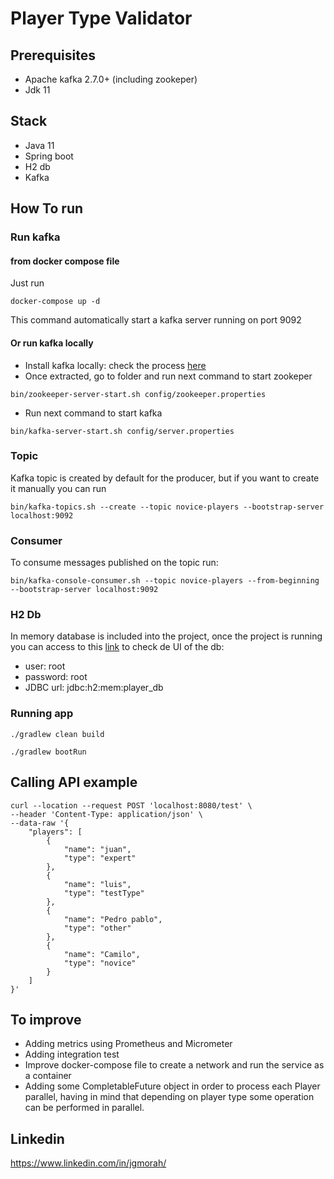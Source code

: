 # Player Type Validator
## Prerequisites
- Apache kafka 2.7.0+ (including zookeper)
- Jdk 11

## Stack
- Java 11
- Spring boot
- H2 db
- Kafka

## How To run
### Run kafka 
#### from docker compose file
 Just run
```console
docker-compose up -d
```
This command automatically start a kafka server running on port 9092
#### Or run kafka locally
- Install kafka locally: check the process [here](http://daringfireball.net/projects/markdown/)
- Once extracted, go to folder and run next command to start zookeper
```console
bin/zookeeper-server-start.sh config/zookeeper.properties
```
- Run next command to start kafka
```console
bin/kafka-server-start.sh config/server.properties
```
### Topic
Kafka topic is created by default for the producer, but if you want to create it manually you can run
```console
bin/kafka-topics.sh --create --topic novice-players --bootstrap-server localhost:9092
```
### Consumer
To consume messages published on the topic run:
```console
bin/kafka-console-consumer.sh --topic novice-players --from-beginning --bootstrap-server localhost:9092
```
### H2 Db
In memory database is included into the project, once the project is running you can access to this [link](http://localhost:8080/h2-console/) to check de UI of the db:
- user: root
- password: root
- JDBC url: jdbc:h2:mem:player_db

### Running app
```console
./gradlew clean build

./gradlew bootRun
```

## Calling API example
```console
curl --location --request POST 'localhost:8080/test' \
--header 'Content-Type: application/json' \
--data-raw '{
    "players": [
        {
            "name": "juan",
            "type": "expert"
        },
        {
            "name": "luis",
            "type": "testType"
        },
        {
            "name": "Pedro pablo",
            "type": "other"
        },
        {
            "name": "Camilo",
            "type": "novice"
        }
    ]
}'
```

## To improve
- Adding metrics using Prometheus and Micrometer
- Adding integration test
- Improve docker-compose file to create a network and run the service as a container
- Adding some CompletableFuture object in order to process each Player parallel, having in mind that depending on player type some operation can be performed in parallel.

## Linkedin
https://www.linkedin.com/in/jgmorah/